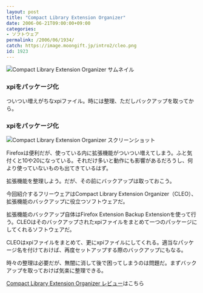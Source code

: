 ```yaml
---
layout: post
title: "Compact Library Extension Organizer"
date: 2006-06-21T09:00:00+09:00
categories:
- ソフトウェア
permalink: /2006/06/1934/
catch: https://image.moongift.jp/intro2/cleo.png
id: 1923
---
```

 ![Compact Library Extension Organizer サムネイル](https://image.moongift.jp/intro2/cleo.t.png "Compact Library Extension Organizer サムネイル")
  

### xpiをパッケージ化
  
ついつい増えがちなxpiファイル。時には整理、ただしバックアップを取ってから。  
<!--more-->  

### xpiをパッケージ化
  

![Compact Library Extension Organizer スクリーンショット](https://image.moongift.jp/intro2/cleo.png "Compact Library Extension Organizer スクリーンショット")

  

Firefoxは便利だが、使っている内に拡張機能がついつい増えてしまう。ふと気付くと10や20になっている。それだけ多いと動作にも影響があるだろうし、何より使っていないものも出てきているはず。

  

拡張機能を整理しよう。だが、その前にバックアップは取っておこう。

  

今回紹介するフリーウェアはCompact Library Extension Organizer（CLEO）、拡張機能のバックアップに役立つソフトウェアだ。

  

拡張機能のバックアップ自体はFirefox Extension Backup Extensionを使って行う。CLEOはそのバックアップされたxpiファイルをまとめて一つのパッケージにしてくれるソフトウェアだ。

  

CLEOはxpiファイルをまとめて、更にxpiファイルにしてくれる。適当なパッケージ名を付けておけば、再度セットアップする際のバックアップにもなる。

  

時々の整理は必要だが、無闇に消して後で困ってしまうのは問題だ。まずバックアップを取っておけば気楽に整理できる。

  

[Compact Library Extension Organizer レビュー](http://fw.moongift.jp/review/i-1942.html)はこちら

